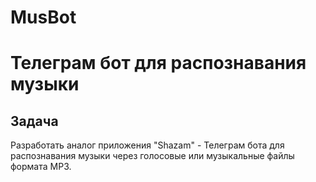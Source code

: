 # MusBot
# Телеграм бот для распознавания музыки
## Задача
Разработать аналог приложения "Shazam" - Телеграм бота для распознавания музыки через голосовые или музыкальные файлы формата MP3.
